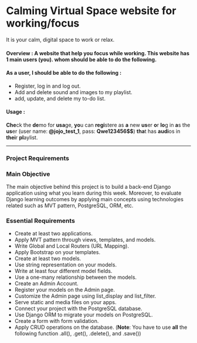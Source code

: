 
# Calming Virtual Space website for working/focus
It is your calm, digital space to work or relax.

#### Overview : A website that help you focus while working. This website has 1 main users (you). whom should be able to do the following. 

#### As a user, I should be able to do the following :
- Register, log in and log out. 
- Add and delete sound and images to my playlist.
- add, update, and delete my to-do list.

#### Usage :
<b>Che</b>ck the <b>de</b>mo for <b>usa</b>ge, <b>yo</b>u can <b>regi</b>stere as <b>a</b> new <b>us</b>er <b>o</b>r <b>lo</b>g in <b>a</b>s the <b>us</b>er (user name: <strong>@jojo_test_1</strong>, pass: <strong>Qwe123456$$</strong>) <b>tha</b>t has <b>audi</b>os in <b>thei</b>r <b>pl</b>aylist.
<hr>

### Project Requirements

### Main Objective
The main objective behind this project is to build a back-end Django application using what you learn during this week. Moreover, to evaluate Django learning outcomes by applying main concepts using technologies related such as MVT pattern, PostgreSQL, ORM, etc.

### Essential Requirements

- Create at least two applications.
- Apply MVT pattern through views, templates, and models.
- Write Global and Local Routers (URL Mapping).
- Apply Bootstrap on your templates.
- Create at least two models.
- Use string representation on your models.
- Write at least four different model fields.
- Use a one-many relationship between the models.
- Create an Admin Account.
- Register your models on the Admin page.
- Customize the Admin page using list_display and list_filter.
- Serve static and media files on your apps.
- Connect your project with the PostgreSQL database.
- Use Django ORM to migrate your models on PostgreSQL.
- Create a form with form validation.
- Apply CRUD operations on the database. (**Note**: You have to use **all** the following function .all(), .get(), .delete(), and .save())

